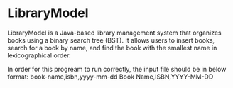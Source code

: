 # LibraryModel
LibraryModel is a Java-based library management system that organizes books using a binary search tree (BST). It allows users to insert books, search for a book by name, and find the book with the smallest name in lexicographical order.

In order for this progream to run correctly, the input file should be in below format:
book-name,isbn,yyyy-mm-dd
Book Name,ISBN,YYYY-MM-DD
